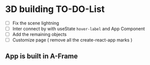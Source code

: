 # 3D building TO-DO-List

- [ ] Fix the scene lightning
- [ ] Inter connect by with useState `hover-label` and App Component
- [ ] Add the remaining objects
- [ ] Customize page ( remove all the create-react-app marks )

## App is built in A-Frame